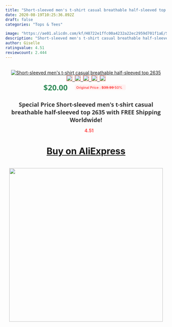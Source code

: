 ```yaml
---
title: "Short-sleeved men's t-shirt casual breathable half-sleeved top  2635"
date: 2020-08-19T10:25:36.892Z
draft: false
categories: "Tops & Tees"

image: "https://ae01.alicdn.com/kf/H8722e1ffc00a4232a22ec2959d701f1aE/Short-sleeved-men-s-t-shirt-casual-breathable-half-sleeved-top-2635.jpg"
description: "Short-sleeved men's t-shirt casual breathable half-sleeved top  2635"
author: Giselle
ratingvalue: 4.51
reviewcount: 2.444
---
```

<br>
<div style="text-align: center;">
<a href="https://s.click.aliexpress.com/e/_9vK4ep" target="_blank" rel="nofollow noopener noreferrer"><img alt="Short-sleeved men's t-shirt casual breathable half-sleeved top  2635" class="magnifier-image" src="https://ae01.alicdn.com/kf/H8722e1ffc00a4232a22ec2959d701f1aE/Short-sleeved-men-s-t-shirt-casual-breathable-half-sleeved-top-2635.jpg_640x640.jpg">
<br>
<img style="border:1px solid salmon" src="https://ae01.alicdn.com/kf/H8722e1ffc00a4232a22ec2959d701f1aE/Short-sleeved-men-s-t-shirt-casual-breathable-half-sleeved-top-2635.jpg_120x120.jpg">&nbsp;&nbsp;<img style="border:1px solid salmon" src="_120x120.jpg">&nbsp;&nbsp;<img style="border:1px solid salmon" src="_120x120.jpg">&nbsp;&nbsp;<img style="border:1px solid salmon" src="_120x120.jpg">&nbsp;&nbsp;<img style="border:1px solid salmon" src="_120x120.jpg"></a></div><br0>
<div style="text-align: center;"><span style="background-color: white; border: 0px; box-sizing: border-box; color: seagreen; display: inline-block; font-family: &quot;open sans&quot; , &quot;arial&quot; , &quot;helvetica&quot; , sans-serif , &quot;heiti&quot;; font-size: 24px; font-stretch: inherit; font-weight: 700; line-height: inherit; margin: 0px 10px 0px 0px; padding: 0px; vertical-align: middle;">$20.00 </span>
<span style="background: rgb(255 , 241 , 241); border-radius: 3px; border: 0px; box-sizing: border-box; color: #ff4747; display: inline-block; font-family: inherit; font-size: 12px; font-stretch: inherit; font-style: inherit; font-variant: inherit; font-weight: 600; line-height: inherit; margin: 0px; padding: 2px 5px; transform: scale(0.9); vertical-align: middle;">Original Price : <b style="text-decoration: line-through;">$39.99 </b> 50%&nbsp;&nbsp;</span></div>
<h1 style="color: #333333; display: inline-block; font-family: &quot;open sans&quot; , &quot;arial&quot; , &quot;helvetica&quot; , sans-serif , &quot;heiti&quot;; font-size: 18px; font-stretch: inherit; font-weight: 700; text-align: center;">Special Price Short-sleeved men's t-shirt casual breathable half-sleeved top  2635 with FREE Shipping Worldwide!</h1>
<div style="color: #ff4747; text-align: center;">
<img src="https://4.bp.blogspot.com/-M0ZcTcb-5uY/XleCXlxnR4I/AAAAAAAAAEc/OrjgMkXV1oMQFaCRZj5HQwOCBcu3w1FegCPcBGAYYCw/s1600/star.png" style="height: 15px;">&nbsp;<b>4.51</b></div>
<div class="button_cont" align="center"><a class="buynow_a" href="https://s.click.aliexpress.com/e/_9vK4ep" target="_blank" rel="nofollow noopener noreferrer"><H1>Buy on AliExpress</H1></a></div><br>
<div class="separator" style="clear: both; text-align: center;">
<img src="https://lh3.googleusercontent.com/-pTy5HemUv9M/XlePHvY0dAI/AAAAAAAAAE4/0nX5iRUoIWY8eMW9Dpxeirr157OZliDIgCLcBGAsYHQ/s1600/badge.gif" width="480">
</div>
